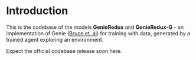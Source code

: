 # Introduction
This is the codebase of the models **GenieRedux** and **GenieRedux-G** - an implementation of Genie ([Bruce et. al](https://openreview.net/pdf?id=bJbSbJskOS)) for training with data, generated by a trained agent exploring an environment.

Expect the official codebase release soon here.
